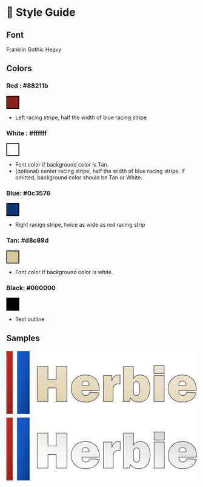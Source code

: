 # 🎨 Style Guide

## Font
Franklin Gothic Heavy

## Colors

### Red : #88211b
<div style="height: 30px; width: 30px; border: 2px solid black; background-color: #88211b;"></div>

- Left racing stripe, half the width of blue racing stripe 

### White : #ffffff
<div style="height: 30px; width: 30px; border: 2px solid black; background-color: #ffffff;"></div>

- Font color if background color is Tan.
- (optional) center racing stripe, half the width of blue racing stripe. If omitted, background color should be Tan or White.

### Blue: #0c3576
<div style="height: 30px; width: 30px; border: 2px solid black; background-color: #0c3576;"></div>

- Right racign stripe, twice as wide as red racing strip

### Tan: #d8c89d
<div style="height: 30px; width: 30px; border: 2px solid black; background-color: #d8c89d;"></div>

- Font color if background color is white.

### Black: #000000
<div style="height: 30px; width: 30px; border: 2px solid black; background-color: #000000;"></div>

- Text outline

## Samples

<img src="../_static/logo_new/Herbie-logo.png" style='background-color:transparent;'>
<img src="../_static/logo_new/Herbie-logo-white.png" style='background-color:transparent;'>
